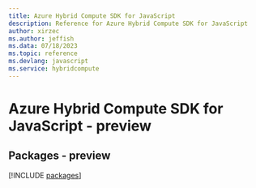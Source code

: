 ```yaml
---
title: Azure Hybrid Compute SDK for JavaScript
description: Reference for Azure Hybrid Compute SDK for JavaScript
author: xirzec
ms.author: jeffish
ms.data: 07/18/2023
ms.topic: reference
ms.devlang: javascript
ms.service: hybridcompute
---
```

# Azure Hybrid Compute SDK for JavaScript - preview
## Packages - preview
[!INCLUDE [packages](hybrid-compute-index.md)]